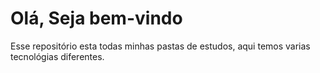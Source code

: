 # Olá, Seja bem-vindo

Esse repositório esta todas minhas pastas de estudos, aqui temos varias tecnológias diferentes.

